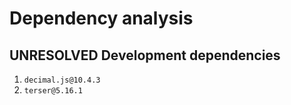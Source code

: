 # Dependency analysis

## UNRESOLVED Development dependencies

1. `decimal.js@10.4.3`
2. `terser@5.16.1`
